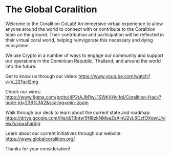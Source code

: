 # The Global Coralition

Welcome to the Coralition CoLab! An immersive virtual experience to allow anyone around the world to connect with or contribute to the Coralition team on the ground. Their contribution and participation will be reflected in their virtual coral world, helping reinvigorate this necessary and dying ecosystem.

We use Crypto in a number of ways to engage our community and support our operations in the Dominican Republic, Thailand, and around the world into the future. 

Get to know us through our video: https://www.youtube.com/watch?v=V_221qcl2mg

Check our wires: https://www.figma.com/proto/4P2tAJM1wL1SWtjVHvIfqI/Coralition-Hack?node-id=236%3A2&scaling=min-zoom

Walk through our deck to learn about the current state and roadmap: https://drive.google.com/file/d/1Bntw1fH8zkNMeaZsAinU2yL6CzfOXgwU/view?usp=sharing

Learn about our current initiatives through our website: https://www.globalcoralition.org/

Thanks for your consideration!
